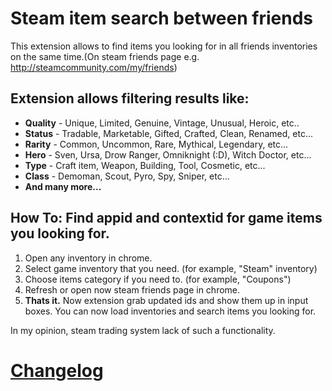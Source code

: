 # Steam item search between friends
This extension allows to find items you looking for in all friends inventories on the same time.(On steam friends page e.g. http://steamcommunity.com/my/friends)

## Extension allows filtering results like:

 * **Quality** - Unique, Limited, Genuine, Vintage, Unusual, Heroic, etc..
 * **Status** - Tradable, Marketable, Gifted, Crafted, Clean, Renamed, etc...
 * **Rarity** - Common, Uncommon, Rare, Mythical, Legendary, etc...
 * **Hero** - Sven, Ursa, Drow Ranger, Omniknight (:D), Witch Doctor, etc...
 * **Type** - Craft item, Weapon, Building, Tool, Cosmetic, etc...
 * **Class** - Demoman, Scout, Pyro, Spy, Sniper, etc...
 * **And many more...**

## **How To:** Find appid and contextid for game items you looking for.
 1. Open any inventory in chrome.
 2. Select game inventory that you need. (for example, "Steam" inventory)
 3. Choose items category if you need to. (for example, "Coupons")
 4. Refresh or open now steam friends page in chrome.
 5. **Thats it.** Now extension grab updated ids and show them up in input boxes. You can now load inventories and search items you looking for.

In my opinion, steam trading system lack of such a functionality.

# [Changelog](/CHANGELOG.MD)
